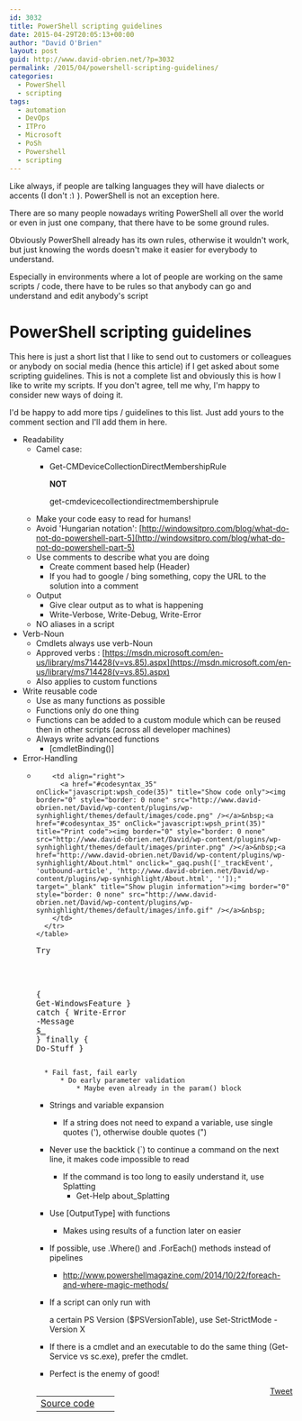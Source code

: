 ```yaml
---
id: 3032
title: PowerShell scripting guidelines
date: 2015-04-29T20:05:13+00:00
author: "David O'Brien"
layout: post
guid: http://www.david-obrien.net/?p=3032
permalink: /2015/04/powershell-scripting-guidelines/
categories:
  - PowerShell
  - scripting
tags:
  - automation
  - DevOps
  - ITPro
  - Microsoft
  - PoSh
  - Powershell
  - scripting
---
```

Like always, if people are talking languages they will have dialects or accents (I don't  <img src="http://www.david-obrien.net/David/wp-includes/images/smilies/simple-smile.png" alt=":)" class="wp-smiley" style="height: 1em; max-height: 1em;" />). PowerShell is not an exception here.
  
There are so many people nowadays writing PowerShell all over the world or even in just one company, that there have to be some ground rules.

Obviously PowerShell already has its own rules, otherwise it wouldn't work, but just knowing the words doesn't make it easier for everybody to understand.

Especially in environments where a lot of people are working on the same scripts / code, there have to be rules so that anybody can go and understand and edit anybody's script

# PowerShell scripting guidelines

This here is just a short list that I like to send out to customers or colleagues or anybody on social media (hence this article) if I get asked about some scripting guidelines. This is not a complete list and obviously this is how I like to write my scripts. If you don't agree, tell me why, I'm happy to consider new ways of doing it.

I'd be happy to add more tips / guidelines to this list. Just add yours to the comment section and I'll add them in here.

  * Readability 
      * Camel case: 
          * Get-CMDeviceCollectionDirectMembershipRule
  
            **NOT**
  
            get-cmdevicecollectiondirectmembershiprule
      * Make your code easy to read for humans!
      * Avoid 'Hungarian notation': [http://windowsitpro.com/blog/what-do-not-do-powershell-part-5](http://windowsitpro.com/blog/what-do-not-do-powershell-part-5)
      * Use comments to describe what you are doing 
          * Create comment based help (Header)
          * If you had to google / bing something, copy the URL to the solution into a comment
      * Output 
          * Give clear output as to what is happening
          * Write-Verbose, Write-Debug, Write-Error
      * NO aliases in a script
  * Verb-Noun 
      * Cmdlets always use verb-Noun
      * Approved verbs : [https://msdn.microsoft.com/en-us/library/ms714428(v=vs.85).aspx](https://msdn.microsoft.com/en-us/library/ms714428(v=vs.85).aspx)
      * Also applies to custom functions
  * Write reusable code 
      * Use as many functions as possible
      * Functions only do one thing
      * Functions can be added to a custom module which can be reused then in other scripts (across all developer machines)
      * Always write advanced functions 
          * [cmdletBinding()]
  * Error-Handling 
      * <div id="wpshdo_35" class="wp-synhighlighter-outer">
          <div id="wpshdt_35" class="wp-synhighlighter-expanded">
            <table border="0" width="100%">
              <tr>
                <td align="left" width="80%">
                  <a name="#codesyntax_35"></a><a id="wpshat_35" class="wp-synhighlighter-title" href="#codesyntax_35"  onClick="javascript:wpsh_toggleBlock(35)" title="Click to show/hide code block">Source code</a>
                </td>
                
                <td align="right">
                  <a href="#codesyntax_35" onClick="javascript:wpsh_code(35)" title="Show code only"><img border="0" style="border: 0 none" src="http://www.david-obrien.net/David/wp-content/plugins/wp-synhighlight/themes/default/images/code.png" /></a>&nbsp;<a href="#codesyntax_35" onClick="javascript:wpsh_print(35)" title="Print code"><img border="0" style="border: 0 none" src="http://www.david-obrien.net/David/wp-content/plugins/wp-synhighlight/themes/default/images/printer.png" /></a>&nbsp;<a href="http://www.david-obrien.net/David/wp-content/plugins/wp-synhighlight/About.html" onclick="_gaq.push(['_trackEvent', 'outbound-article', 'http://www.david-obrien.net/David/wp-content/plugins/wp-synhighlight/About.html', '']);" target="_blank" title="Show plugin information"><img border="0" style="border: 0 none" src="http://www.david-obrien.net/David/wp-content/plugins/wp-synhighlight/themes/default/images/info.gif" /></a>&nbsp;
                </td>
              </tr>
            </table>
          </div>
          
          <div id="wpshdi_35" class="wp-synhighlighter-inner" style="display: block;">
            <pre class="powershell" style="font-family:monospace;">Try
<span class="br0">&#123;</span>
Get<span class="sy0">-</span>WindowsFeature 
<span class="br0">&#125;</span>
catch 
<span class="br0">&#123;</span>
<span class="kw1">Write-Error</span> <span class="kw5">-Message</span> <a href="about:blank"><span class="kw6">$_</span></a> 
<span class="br0">&#125;</span>
finally 
<span class="br0">&#123;</span>
Do<span class="sy0">-</span>Stuff 
<span class="br0">&#125;</span></pre>
          </div>
        </div>
    
      * Fail fast, fail early 
          * Do early parameter validation 
              * Maybe even already in the param() block
  * Strings and variable expansion 
      * If a string does not need to expand a variable, use single quotes ('), otherwise double quotes (")
  * Never use the backtick (\`) to continue a command on the next line, it makes code impossible to read 
      * If the command is too long to easily understand it, use Splatting 
          * Get-Help about_Splatting
  * Use [OutputType] with functions 
      * Makes using results of a function later on easier
  * If possible, use .Where() and .ForEach() methods instead of pipelines 
      * <a href="http://www.powershellmagazine.com/2014/10/22/foreach-and-where-magic-methods/" onclick="_gaq.push(['_trackEvent', 'outbound-article', 'http://www.powershellmagazine.com/2014/10/22/foreach-and-where-magic-methods/', 'http://www.powershellmagazine.com/2014/10/22/foreach-and-where-magic-methods/']);" >http://www.powershellmagazine.com/2014/10/22/foreach-and-where-magic-methods/</a>
  * If a script can only run with
  
    a certain PS Version ($PSVersionTable), use Set-StrictMode -Version X
  * If there is a cmdlet and an executable to do the same thing (Get-Service vs sc.exe), prefer the cmdlet.
  * Perfect is the enemy of good!

<div style="float: right; margin-left: 10px;">
  <a href="https://twitter.com/share" onclick="_gaq.push(['_trackEvent', 'outbound-article', 'https://twitter.com/share', 'Tweet']);" class="twitter-share-button" data-hashtags="automation,DevOps,ITPro,Microsoft,PoSh,Powershell,scripting" data-count="vertical" data-url="http://www.david-obrien.net/2015/04/powershell-scripting-guidelines/">Tweet</a>
</div>


